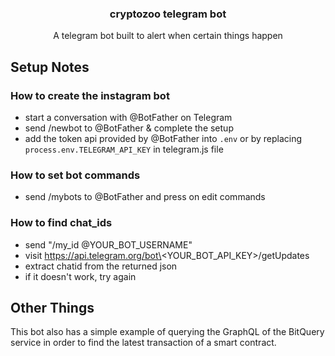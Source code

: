<p align="center">
  <h3 align="center">cryptozoo telegram bot</h3>
  <p align="center">A telegram bot built to alert when certain things happen<p>
</p>

## Setup Notes

### How to create the instagram bot
- start a conversation with @BotFather on Telegram
- send /newbot to @BotFather & complete the setup
- add the token api provided by @BotFather into `.env` or by replacing `process.env.TELEGRAM_API_KEY` in telegram.js file

### How to set bot commands
- send /mybots to @BotFather and press on edit commands

### How to find chat_ids
- send "/my_id @YOUR_BOT_USERNAME"
- visit https://api.telegram.org/bot\<YOUR_BOT_API_KEY\>/getUpdates
- extract chatid from the returned json
- if it doesn't work, try again

## Other Things

This bot also has a simple example of querying the GraphQL of the BitQuery service in order to find the latest transaction of a smart contract.
